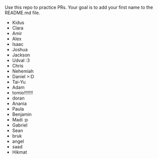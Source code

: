 Use this repo to practice PRs. Your goal is to add your first name to the README.md file.

- Kidus
- Clara
- Amir
- Alex
- Isaac
- Joshua
- Jackson
- Udval :3
- Chris
- Nehemiah
- Daniel >:D
- Tai-Yu
- Adam 
- tomio!!!!!!!
- doran
- Anania
- Paula
- Benjamin
- Madi :p
- Gabriel
- Sean
- bruk
- angel
- saad
- Hikmat
